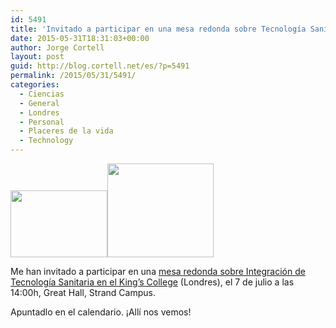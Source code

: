 ```yaml
---
id: 5491
title: 'Invitado a participar en una mesa redonda sobre Tecnología Sanitaria en el King&#8217;s College'
date: 2015-05-31T18:31:03+00:00
author: Jorge Cortell
layout: post
guid: http://blog.cortell.net/es/?p=5491
permalink: /2015/05/31/5491/
categories:
  - Ciencias
  - General
  - Londres
  - Personal
  - Placeres de la vida
  - Technology
---
```

<img class="alignnone" src="http://soft-dev.org/kcl.png" alt="" width="155" height="107" /><img class="alignnone" src="http://kingsconference.com/imgs/uk-trade.gif" alt="" width="170" height="150" />

Me han invitado a participar en una <a href="http://kingsconference.com/programme-healthcare.html" target="_blank">mesa redonda sobre Integración de Tecnología Sanitaria en el King&#8217;s College</a> (Londres), el 7 de julio a las 14:00h, Great Hall, Strand Campus.

Apuntadlo en el calendario. ¡Allí nos vemos!